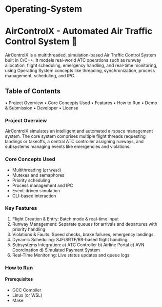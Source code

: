 # Operating-System
# AirControlX - Automated Air Traffic Control System 🛫

AirControlX is a multithreaded, simulation-based Air Traffic Control System built in C/C++. It models real-world ATC operations such as runway allocation, flight scheduling, emergency handling, and real-time monitoring, using Operating System concepts like threading, synchronization, process management, scheduling, and IPC.

## Table of Contents

•	Project Overview
•	Core Concepts Used
•	Features
•	How to Run
•	Demo & Submission
•	Developer
•	License



###  Project Overview
AirControlX simulates an intelligent and automated airspace management system. The core system comprises multiple flight threads requesting landings or takeoffs, a central ATC controller assigning runways, and subsystems managing events like emergencies and violations.

### Core Concepts Used
- Multithreading (`pthread`)
- Mutexes and semaphores
- Priority scheduling
- Process management and IPC
- Event-driven simulation
- CLI-based interaction

### Key Features
1)	Flight Creation & Entry: Batch mode & real-time input
2)	Runway Management: Separate queues for arrivals and departures with priority handling
3)	Violations & Faults: Speed checks, brake failures, emergency landings
4)	Dynamic Scheduling: SJF/SRTF/RR-based flight handling
5)	Subsystems Integration:
    a)	ATC Controller
    b)	Airline Portal
    c)	AVN Coordination
    d)	Simulated Payment System
6)	Real-Time Monitoring: Live status updates and queue logs

### How to Run

#### Prerequisites
- GCC Compiler
- Linux (or WSL)
- Make

